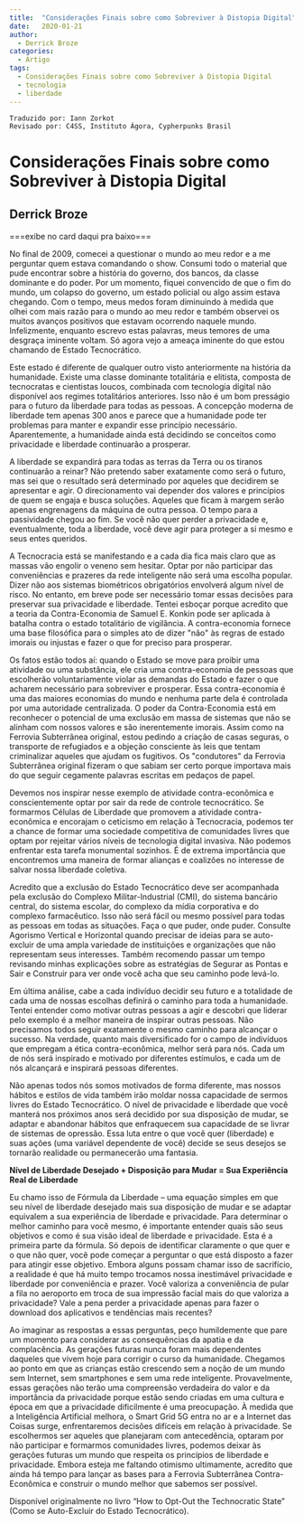 ```yaml
---
title:  "Considerações Finais sobre como Sobreviver à Distopia Digital"
date:   2020-01-21
author:
  - Derrick Broze
categories:
  - Artigo
tags:
  - Considerações Finais sobre como Sobreviver à Distopia Digital  
  - tecnologia
  - liberdade
---
```

```
Traduzido por: Iann Zorkot
Revisado por: C4SS, Instituto Ágora, Cypherpunks Brasil
```
# Considerações Finais sobre como Sobreviver à Distopia Digital
## Derrick Broze
===exibe no card daqui pra baixo===


No final de 2009, comecei a questionar o mundo ao meu redor e a me perguntar quem estava comandando o show. Consumi todo o material que pude encontrar sobre a história do governo, dos bancos, da classe dominante e do poder. Por um momento, fiquei convencido de que o fim do mundo, um colapso do governo, um estado policial ou algo assim estava chegando. Com o tempo, meus medos foram diminuindo à medida que olhei com mais razão para o mundo ao meu redor e também observei os muitos avanços positivos que estavam ocorrendo naquele mundo. Infelizmente, enquanto escrevo estas palavras, meus temores de uma desgraça iminente voltam. Só agora vejo a ameaça iminente do que estou chamando de Estado Tecnocrático.

Este estado é diferente de qualquer outro visto anteriormente na história da humanidade. Existe uma classe dominante totalitária e elitista, composta de tecnocratas e cientistas loucos, combinada com tecnologia digital não disponível aos regimes totalitários anteriores. Isso não é um bom presságio para o futuro da liberdade para todas as pessoas. A concepção moderna de liberdade tem apenas 300 anos e parece que a humanidade pode ter problemas para manter e expandir esse princípio necessário. Aparentemente, a humanidade ainda está decidindo se conceitos como privacidade e liberdade continuarão a prosperar.

A liberdade se expandirá para todas as terras da Terra ou os tiranos continuarão a reinar? Não pretendo saber exatamente como será o futuro, mas sei que o resultado será determinado por aqueles que decidirem se apresentar e agir. O direcionamento vai depender dos valores e princípios de quem se engaja e busca soluções. Aqueles que ficam à margem serão apenas engrenagens da máquina de outra pessoa. O tempo para a passividade chegou ao fim. Se você não quer perder a privacidade e, eventualmente, toda a liberdade, você deve agir para proteger a si mesmo e seus entes queridos.

A Tecnocracia está se manifestando e a cada dia fica mais claro que as massas vão engolir o veneno sem hesitar. Optar por não participar das conveniências e prazeres da rede inteligente não será uma escolha popular. Dizer não aos sistemas biométricos obrigatórios envolverá algum nível de risco. No entanto, em breve pode ser necessário tomar essas decisões para preservar sua privacidade e liberdade. Tentei esboçar porque acredito que a teoria da Contra-Economia de Samuel E. Konkin pode ser aplicada à batalha contra o estado totalitário de vigilância. A contra-economia fornece uma base filosófica para o simples ato de dizer "não" às regras de estado imorais ou injustas e fazer o que for preciso para prosperar.

Os fatos estão todos aí: quando o Estado se move para proibir uma atividade ou uma substância, ele cria uma contra-economia de pessoas que escolherão voluntariamente violar as demandas do Estado e fazer o que acharem necessário para sobreviver e prosperar. Essa contra-economia é uma das maiores economias do mundo e nenhuma parte dela é controlada por uma autoridade centralizada. O poder da Contra-Economia está em reconhecer o potencial de uma exclusão em massa de sistemas que não se alinham com nossos valores e são inerentemente imorais. Assim como na Ferrovia Subterrânea original, estou pedindo a criação de casas seguras, o transporte de refugiados e a objeção consciente às leis que tentam criminalizar aqueles que ajudam os fugitivos. Os "condutores" da Ferrovia Subterrânea original fizeram o que sabiam ser certo porque importava mais do que seguir cegamente palavras escritas em pedaços de papel.

Devemos nos inspirar nesse exemplo de atividade contra-econômica e conscientemente optar por sair da rede de controle tecnocrático. Se formarmos Células de Liberdade que promovem a atividade contra-econômica e encorajam o ceticismo em relação à Tecnocracia, podemos ter a chance de formar uma sociedade competitiva de comunidades livres que optam por rejeitar vários níveis de tecnologia digital invasiva. Não podemos enfrentar esta tarefa monumental sozinhos. É de extrema importância que encontremos uma maneira de formar alianças e coalizões no interesse de salvar nossa liberdade coletiva.

Acredito que a exclusão do Estado Tecnocrático deve ser acompanhada pela exclusão do Complexo Militar-Industrial (CMI), do sistema bancário central, do sistema escolar, do complexo da mídia corporativa e do complexo farmacêutico. Isso não será fácil ou mesmo possível para todas as pessoas em todas as situações. Faça o que puder, onde puder. Consulte Agorismo Vertical e Horizontal quando precisar de ideias para se auto-excluir de uma ampla variedade de instituições e organizações que não representam seus interesses. Também recomendo passar um tempo revisando minhas explicações sobre as estratégias de Segurar as Pontas e Sair e Construir para ver onde você acha que seu caminho pode levá-lo.

Em última análise, cabe a cada indivíduo decidir seu futuro e a totalidade de cada uma de nossas escolhas definirá o caminho para toda a humanidade. Tentei entender como motivar outras pessoas a agir e descobri que liderar pelo exemplo é a melhor maneira de inspirar outras pessoas. Não precisamos todos seguir exatamente o mesmo caminho para alcançar o sucesso. Na verdade, quanto mais diversificado for o campo de indivíduos que empregam a ética contra-econômica, melhor será para nós. Cada um de nós será inspirado e motivado por diferentes estímulos, e cada um de nós alcançará e inspirará pessoas diferentes.

Não apenas todos nós somos motivados de forma diferente, mas nossos hábitos e estilos de vida também irão moldar nossa capacidade de sermos livres do Estado Tecnocrático. O nível de privacidade e liberdade que você manterá nos próximos anos será decidido por sua disposição de mudar, se adaptar e abandonar hábitos que enfraquecem sua capacidade de se livrar de sistemas de opressão. Essa luta entre o que você quer (liberdade) e suas ações (uma variável dependente de você) decide se seus desejos se tornarão realidade ou permanecerão uma fantasia.

**Nível de Liberdade Desejado + Disposição para Mudar = Sua Experiência Real de Liberdade**

Eu chamo isso de Fórmula da Liberdade – uma equação simples em que seu nível de liberdade desejado mais sua disposição de mudar e se adaptar equivalem a sua experiência de liberdade e privacidade. Para determinar o melhor caminho para você mesmo, é importante entender quais são seus objetivos e como é sua visão ideal de liberdade e privacidade. Esta é a primeira parte da fórmula. Só depois de identificar claramente o que quer e o que não quer, você pode começar a perguntar o que está disposto a fazer para atingir esse objetivo. Embora alguns possam chamar isso de sacrifício, a realidade é que há muito tempo trocamos nossa inestimável privacidade e liberdade por conveniência e prazer. Você valoriza a conveniência de pular a fila no aeroporto em troca de sua impressão facial mais do que valoriza a privacidade? Vale a pena perder a privacidade apenas para fazer o download dos aplicativos e tendências mais recentes?

Ao imaginar as respostas a essas perguntas, peço humildemente que pare um momento para considerar as consequências da apatia e da complacência. As gerações futuras nunca foram mais dependentes daqueles que vivem hoje para corrigir o curso da humanidade. Chegamos ao ponto em que as crianças estão crescendo sem a noção de um mundo sem Internet, sem smartphones e sem uma rede inteligente. Provavelmente, essas gerações não terão uma compreensão verdadeira do valor e da importância da privacidade porque estão sendo criadas em uma cultura e época em que a privacidade dificilmente é uma preocupação. À medida que a Inteligência Artificial melhora, o Smart Grid 5G entra no ar e a Internet das Coisas surge, enfrentaremos decisões difíceis em relação à privacidade. Se escolhermos ser aqueles que planejaram com antecedência, optaram por não participar e formarmos comunidades livres, podemos deixar às gerações futuras um mundo que respeita os princípios de liberdade e privacidade. Embora esteja me faltando otimismo ultimamente, acredito que ainda há tempo para lançar as bases para a Ferrovia Subterrânea Contra-Econômica e construir o mundo melhor que sabemos ser possível.

Disponível originalmente no livro “How to Opt-Out the Technocratic State” (Como se Auto-Excluir do Estado Tecnocrático).